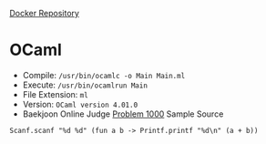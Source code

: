 [Docker Repository](https://registry.hub.docker.com/u/baekjoon/onlinejudge-ocaml)

# OCaml

* Compile: `/usr/bin/ocamlc -o Main Main.ml`
* Execute: `/usr/bin/ocamlrun Main`
* File Extension: `ml`
* Version: `OCaml version 4.01.0`
* Baekjoon Online Judge [Problem 1000](https://www.acmicpc.net/problem/1000) Sample Source
````
Scanf.scanf "%d %d" (fun a b -> Printf.printf "%d\n" (a + b))
````


